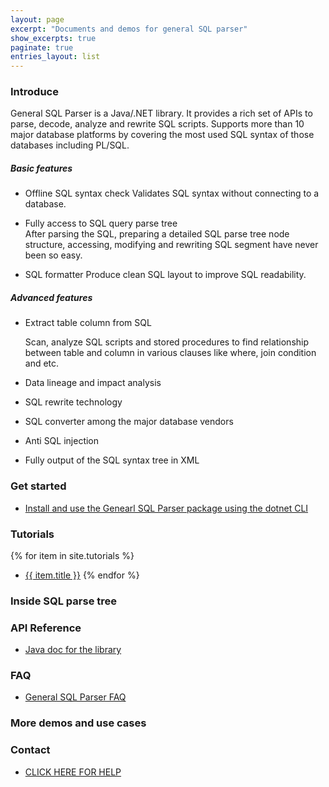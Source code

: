 ```yaml
---
layout: page
excerpt: "Documents and demos for general SQL parser"
show_excerpts: true
paginate: true
entries_layout: list
---
```


### Introduce

General SQL Parser is a Java/.NET library. It provides a rich set of APIs to parse, decode, analyze and rewrite SQL scripts. 
Supports more than 10 major database platforms by covering the most used SQL syntax of those databases including PL/SQL.

##### Basic features
- Offline SQL syntax check
  Validates SQL syntax without connecting to a database.
  
- Fully access to SQL query parse tree  
  After parsing the SQL, preparing a detailed SQL parse tree node structure, accessing, modifying and rewriting SQL segment have never been so easy.
  
- SQL formatter
  Produce clean SQL layout to improve SQL readability.
  
##### Advanced features

- Extract table column from SQL

  Scan, analyze SQL scripts and stored procedures to find relationship between table and column in various clauses like where, join condition and etc.
  
- Data lineage and impact analysis  
- SQL rewrite technology
- SQL converter among the major database vendors
- Anti SQL injection
- Fully output of the SQL syntax tree in XML

### Get started
- [Install and use the Genearl SQL Parser package using the dotnet CLI](/gsp-dotnet-library-install.html)

### Tutorials

{% for item in site.tutorials %}
  - <a href="{{ item.url }}">{{ item.title }}</a>
{% endfor %}

### Inside SQL parse tree

### API Reference
- [Java doc for the library](http://sqlparser.com/kb/javadoc)

### FAQ
- [General SQL Parser FAQ](gsp-faq.html)

### More demos and use cases

### Contact
-  <a href="#" onclick="window.FreshWidget.show()">CLICK HERE FOR HELP</a>

